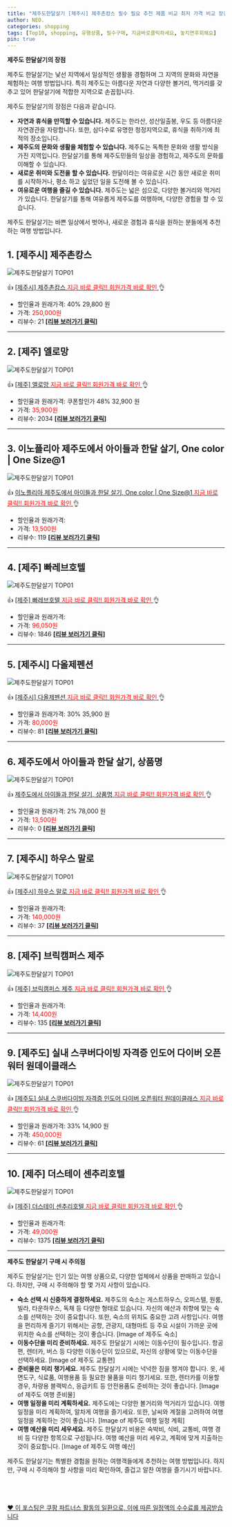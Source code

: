 ```yaml
---
title: "제주도한달살기 [제주시] 제주촌캉스 필수 필요 추천 제품 비교 최저 가격 비교 장점 구매 후기 구매평"
author: NEO.
categories: shopping
tags: [Top10, shopping, 유행상품, 필수구매, 지금바로클릭하세요, 놓치면후회해요]
pin: true
---
```

**제주도 한달살기의 장점**

제주도 한달살기는 낯선 지역에서 일상적인 생활을 경험하며 그 지역의 문화와 자연을 체험하는 여행 방법입니다. 특히 제주도는 아름다운 자연과 다양한 볼거리, 먹거리를 갖추고 있어 한달살기에 적합한 지역으로 손꼽힙니다.

제주도 한달살기의 장점은 다음과 같습니다.

* **자연과 휴식을 만끽할 수 있습니다.** 제주도는 한라산, 성산일출봉, 우도 등 아름다운 자연경관을 자랑합니다. 또한, 삼다수로 유명한 청정지역으로, 휴식을 취하기에 최적의 장소입니다.
* **제주도의 문화와 생활을 체험할 수 있습니다.** 제주도는 독특한 문화와 생활 방식을 가진 지역입니다. 한달살기를 통해 제주도민들의 일상을 경험하고, 제주도의 문화를 이해할 수 있습니다.
* **새로운 취미와 도전을 할 수 있습니다.** 한달이라는 여유로운 시간 동안 새로운 취미를 시작하거나, 평소 하고 싶었던 일을 도전해 볼 수 있습니다.
* **여유로운 여행을 즐길 수 있습니다.** 제주도는 넓은 섬으로, 다양한 볼거리와 먹거리가 있습니다. 한달살기를 통해 여유롭게 제주도를 여행하며, 다양한 경험을 할 수 있습니다.

제주도 한달살기는 바쁜 일상에서 벗어나, 새로운 경험과 휴식을 원하는 분들에게 추천하는 여행 방법입니다.

   

## 1. [제주시] 제주촌캉스

![제주도한달살기 TOP01](https://thumbnail9.coupangcdn.com/thumbnails/remote/490x490ex/image/travel_reactor/static/booking/image/pension/ddnayo/12098540-9b7b-4f54-a2b9-379dc1ea652c.jpg)


👍 [[제주시] 제주촌캉스 <font color=red> 지금 바로 클릭!! 회원가격 바로 확인 </font> ](https://link.coupang.com/re/AFFTDP?lptag=AF3617701&subid=GithubCoopas&pageKey=10000000674317&traceid=V0-153&itemId=None&vendorItemId=None) 👌 


- 할인율과 원래가격: 40%  29,800   원
- 가격: <span style='color:red'>250,000원</span>
- 리뷰수: 21  [**[리뷰 보러가기 클릭]**](https://link.coupang.com/re/AFFTDP?lptag=AF3617701&subid=GithubCoopas&pageKey=10000000674317&traceid=V0-153&itemId=None&vendorItemId=None)

---


   

## 2. [제주] 엘로망 

![제주도한달살기 TOP01](https://thumbnail6.coupangcdn.com/thumbnails/remote/490x490ex/image/travel_reactor/travelSeller/resort/A00570952/aa8e0e75-5aa0-446f-99bb-ebde56d77f98.jpg)


👍 [[제주] 엘로망  <font color=red> 지금 바로 클릭!! 회원가격 바로 확인 </font> ](https://link.coupang.com/re/AFFTDP?lptag=AF3617701&subid=GithubCoopas&pageKey=10000000630819&traceid=V0-153&itemId=None&vendorItemId=None) 👌 


- 할인율과 원래가격: 쿠폰할인가 48%  32,900   원
- 가격: <span style='color:red'>35,900원</span>
- 리뷰수: 2034  [**[리뷰 보러가기 클릭]**](https://link.coupang.com/re/AFFTDP?lptag=AF3617701&subid=GithubCoopas&pageKey=10000000630819&traceid=V0-153&itemId=None&vendorItemId=None)

---


   

## 3. 이노플리아 제주도에서 아이들과 한달 살기, One color | One Size@1

![제주도한달살기 TOP01](https://thumbnail10.coupangcdn.com/thumbnails/remote/490x490ex/image/vendor_inventory/5df0/9be03e0009ea86d8eb7e5380a25f336fa883046a43309e3cc9e0fcbfbbde.jpg)


👍 [이노플리아 제주도에서 아이들과 한달 살기, One color | One Size@1 <font color=red> 지금 바로 클릭!! 회원가격 바로 확인 </font> ](https://link.coupang.com/re/AFFSDP?lptag=AF3617701&subid=GithubCoopas&pageKey=1385924868&traceid=V0-153&itemId=2421271957&vendorItemId=70415417566) 👌 


- 할인율과 원래가격: 
- 가격: <span style='color:red'>13,500원</span>
- 리뷰수: 119  [**[리뷰 보러가기 클릭]**](https://link.coupang.com/re/AFFSDP?lptag=AF3617701&subid=GithubCoopas&pageKey=1385924868&traceid=V0-153&itemId=2421271957&vendorItemId=70415417566)

---


   

## 4. [제주] 빠레브호텔

![제주도한달살기 TOP01](https://thumbnail8.coupangcdn.com/thumbnails/remote/490x490ex/image/travel_reactor/travelConnect/hotel/A00201450/fd7e1a58-ed44-44a2-9884-ed7102c4bcf8.jpg)


👍 [[제주] 빠레브호텔 <font color=red> 지금 바로 클릭!! 회원가격 바로 확인 </font> ](https://link.coupang.com/re/AFFTDP?lptag=AF3617701&subid=GithubCoopas&pageKey=10000002831183&traceid=V0-153&itemId=None&vendorItemId=None) 👌 


- 할인율과 원래가격: 
- 가격: <span style='color:red'>96,050원</span>
- 리뷰수: 1846  [**[리뷰 보러가기 클릭]**](https://link.coupang.com/re/AFFTDP?lptag=AF3617701&subid=GithubCoopas&pageKey=10000002831183&traceid=V0-153&itemId=None&vendorItemId=None)

---


   

## 5. [제주시] 다올제펜션

![제주도한달살기 TOP01](https://thumbnail7.coupangcdn.com/thumbnails/remote/490x490ex/image/travel_reactor/static/booking/image/pension/ddnayo/b9635f90-1399-416c-8045-bad165536c09.jpg)


👍 [[제주시] 다올제펜션 <font color=red> 지금 바로 클릭!! 회원가격 바로 확인 </font> ](https://link.coupang.com/re/AFFTDP?lptag=AF3617701&subid=GithubCoopas&pageKey=173491979&traceid=V0-153&itemId=None&vendorItemId=None) 👌 


- 할인율과 원래가격: 30%  35,900   원
- 가격: <span style='color:red'>80,000원</span>
- 리뷰수: 81  [**[리뷰 보러가기 클릭]**](https://link.coupang.com/re/AFFTDP?lptag=AF3617701&subid=GithubCoopas&pageKey=173491979&traceid=V0-153&itemId=None&vendorItemId=None)

---


   

## 6. 제주도에서 아이들과 한달 살기, 상품명

![제주도한달살기 TOP01](https://thumbnail10.coupangcdn.com/thumbnails/remote/490x490ex/image/vendor_inventory/42a1/cd52b2bbb9eab54572e552dd6a9ab8fa03ffa6e96ebaec969f7c232a1cb7.jpg)


👍 [제주도에서 아이들과 한달 살기, 상품명 <font color=red> 지금 바로 클릭!! 회원가격 바로 확인 </font> ](https://link.coupang.com/re/AFFSDP?lptag=AF3617701&subid=GithubCoopas&pageKey=6301894078&traceid=V0-153&itemId=13035096085&vendorItemId=80297954182) 👌 


- 할인율과 원래가격: 2%  78,000   원
- 가격: <span style='color:red'>13,500원</span>
- 리뷰수: 0  [**[리뷰 보러가기 클릭]**](https://link.coupang.com/re/AFFSDP?lptag=AF3617701&subid=GithubCoopas&pageKey=6301894078&traceid=V0-153&itemId=13035096085&vendorItemId=80297954182)

---


   

## 7. [제주시] 하우스 말로

![제주도한달살기 TOP01](https://thumbnail10.coupangcdn.com/thumbnails/remote/490x490ex/image/travel_reactor/static/booking/image/pension/ddnayo/793432fe-aab8-4753-b8e0-7fa8d3245dae.jpg)


👍 [[제주시] 하우스 말로 <font color=red> 지금 바로 클릭!! 회원가격 바로 확인 </font> ](https://link.coupang.com/re/AFFTDP?lptag=AF3617701&subid=GithubCoopas&pageKey=10000002832414&traceid=V0-153&itemId=None&vendorItemId=None) 👌 


- 할인율과 원래가격: 
- 가격: <span style='color:red'>140,000원</span>
- 리뷰수: 37  [**[리뷰 보러가기 클릭]**](https://link.coupang.com/re/AFFTDP?lptag=AF3617701&subid=GithubCoopas&pageKey=10000002832414&traceid=V0-153&itemId=None&vendorItemId=None)

---


   

## 8. [제주] 브릭캠퍼스 제주

![제주도한달살기 TOP01](https://thumbnail6.coupangcdn.com/thumbnails/remote/490x490ex/image/travel_reactor/travelSeller/common/A00186603/420485b7-360c-4cf5-9ba1-405d4e637881.jpg)


👍 [[제주] 브릭캠퍼스 제주 <font color=red> 지금 바로 클릭!! 회원가격 바로 확인 </font> ](https://link.coupang.com/re/AFFTDP?lptag=AF3617701&subid=GithubCoopas&pageKey=10000000504031&traceid=V0-153&itemId=None&vendorItemId=None) 👌 


- 할인율과 원래가격: 
- 가격: <span style='color:red'>14,400원</span>
- 리뷰수: 135  [**[리뷰 보러가기 클릭]**](https://link.coupang.com/re/AFFTDP?lptag=AF3617701&subid=GithubCoopas&pageKey=10000000504031&traceid=V0-153&itemId=None&vendorItemId=None)

---


   

## 9. [제주도] 실내 스쿠버다이빙 자격증 인도어 다이버 오픈워터 원데이클래스

![제주도한달살기 TOP01](https://thumbnail10.coupangcdn.com/thumbnails/remote/490x490ex/image/travel_reactor/travelSeller/common/A00851976/d000eaf8-15eb-4eaa-869d-18ab3fe27da8.jpg)


👍 [[제주도] 실내 스쿠버다이빙 자격증 인도어 다이버 오픈워터 원데이클래스 <font color=red> 지금 바로 클릭!! 회원가격 바로 확인 </font> ](https://link.coupang.com/re/AFFTDP?lptag=AF3617701&subid=GithubCoopas&pageKey=10000010033633&traceid=V0-153&itemId=None&vendorItemId=None) 👌 


- 할인율과 원래가격: 33%  14,900   원
- 가격: <span style='color:red'>450,000원</span>
- 리뷰수: 61  [**[리뷰 보러가기 클릭]**](https://link.coupang.com/re/AFFTDP?lptag=AF3617701&subid=GithubCoopas&pageKey=10000010033633&traceid=V0-153&itemId=None&vendorItemId=None)

---


   

## 10. [제주] 더스테이 센추리호텔

![제주도한달살기 TOP01](https://thumbnail10.coupangcdn.com/thumbnails/remote/490x490ex/image/travel_reactor/travelSeller/hotel/A00111416/a9295cbd-1a02-4d5c-b740-b9b1bdfa3d96.jpg)


👍 [[제주] 더스테이 센추리호텔 <font color=red> 지금 바로 클릭!! 회원가격 바로 확인 </font> ](https://link.coupang.com/re/AFFTDP?lptag=AF3617701&subid=GithubCoopas&pageKey=77754769&traceid=V0-153&itemId=None&vendorItemId=None) 👌 


- 할인율과 원래가격: 
- 가격: <span style='color:red'>49,000원</span>
- 리뷰수: 1375  [**[리뷰 보러가기 클릭]**](https://link.coupang.com/re/AFFTDP?lptag=AF3617701&subid=GithubCoopas&pageKey=77754769&traceid=V0-153&itemId=None&vendorItemId=None)

---
**제주도 한달살기 구매 시 주의점**

제주도 한달살기는 인기 있는 여행 상품으로, 다양한 업체에서 상품을 판매하고 있습니다. 하지만, 구매 시 주의해야 할 몇 가지 사항이 있습니다.

* **숙소 선택 시 신중하게 결정하세요.** 제주도의 숙소는 게스트하우스, 오피스텔, 원룸, 빌라, 타운하우스, 독채 등 다양한 형태로 있습니다. 자신의 예산과 취향에 맞는 숙소를 선택하는 것이 중요합니다. 또한, 숙소의 위치도 중요한 고려 사항입니다. 여행을 편리하게 즐기기 위해서는 공항, 관광지, 대형마트 등 주요 시설이 가까운 곳에 위치한 숙소를 선택하는 것이 좋습니다.
[Image of 제주도 숙소]
* **이동수단을 미리 준비하세요.** 제주도 한달살기 시에는 이동수단이 필수입니다. 항공편, 렌터카, 버스 등 다양한 이동수단이 있으므로, 자신의 상황에 맞는 이동수단을 선택하세요.
[Image of 제주도 교통편]
* **준비물은 미리 챙기세요.** 제주도 한달살기 시에는 넉넉한 짐을 챙겨야 합니다. 옷, 세면도구, 식료품, 여행용품 등 필요한 물품을 미리 챙기세요. 또한, 렌터카를 이용할 경우, 차량용 블랙박스, 응급키트 등 안전용품도 준비하는 것이 좋습니다.
[Image of 제주도 여행 준비물]
* **여행 일정을 미리 계획하세요.** 제주도에는 다양한 볼거리와 먹거리가 있습니다. 여행 일정을 미리 계획하여, 알차게 여행을 즐기세요. 또한, 날씨와 계절을 고려하여 여행 일정을 계획하는 것이 좋습니다.
[Image of 제주도 여행 일정 계획]
* **여행 예산을 미리 세우세요.** 제주도 한달살기 비용은 숙박비, 식비, 교통비, 여행 경비 등 다양한 항목으로 구성됩니다. 여행 예산을 미리 세우고, 계획에 맞게 지출하는 것이 중요합니다.
[Image of 제주도 여행 예산]

제주도 한달살기는 특별한 경험을 원하는 여행객들에게 추천하는 여행 방법입니다. 하지만, 구매 시 주의해야 할 사항을 미리 확인하여, 즐겁고 알찬 여행을 즐기시기 바랍니다.<br><br><br><br><br> [ ❤  이 포스팅은 쿠팡 파트너스 활동의 일환으로, 이에 따른 일정액의 수수료를 제공받습니다](https://link.coupang.com/a/bcEFyh)